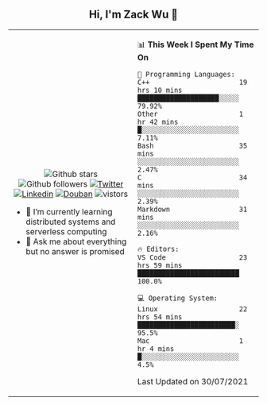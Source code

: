 <h2 align="center"> Hi, I'm Zack Wu 👋 </h2>

<table>
    <tr>
        <td valign="center" width="50%">
            <p align="center">
              <img src="https://img.shields.io/github/stars/keithnull?style=social" alt="Github stars" />
              <img src="https://img.shields.io/github/followers/keithnull?style=social" alt="Github followers" />
              <a href="https://twitter.com/_zackwu"><img src="https://img.shields.io/badge/@__zackwu-1DA1F2?style=flat&logo=Twitter&logoColor=white" alt="Twitter"/></a>
              <a href="https://www.linkedin.com/in/wuzhengke/?locale=en_US"><img src="https://img.shields.io/badge/@wuzhengke-0073b1?style=flat&logo=LinkedIn&logoColor=white" alt="Linkedin" /></a>
              <a href="https://www.douban.com/people/keith1"><img src="https://img.shields.io/badge/@keith1-007722?style=flat&logo=Douban&logoColor=white" alt="Douban" /></a>
              <img src="https://visitor-badge.glitch.me/badge?page_id=keithnull" alt="vistors" />
            </p>
            <ul>
                <li>🌱 I’m currently learning distributed systems and serverless computing</li>
                <li>💬 Ask me about everything but no answer is promised</li>
            </ul>
        </td>
       <td valign="top" width="50%">
    
<!--START_SECTION:waka-->
📊 **This Week I Spent My Time On** 

```text
💬 Programming Languages: 
C++                      19 hrs 10 mins      ████████████████████░░░░░   79.92% 
Other                    1 hr 42 mins        █░░░░░░░░░░░░░░░░░░░░░░░░   7.11% 
Bash                     35 mins             ░░░░░░░░░░░░░░░░░░░░░░░░░   2.47% 
C                        34 mins             ░░░░░░░░░░░░░░░░░░░░░░░░░   2.39% 
Markdown                 31 mins             ░░░░░░░░░░░░░░░░░░░░░░░░░   2.16%

🔥 Editors: 
VS Code                  23 hrs 59 mins      █████████████████████████   100.0%

💻 Operating System: 
Linux                    22 hrs 54 mins      ████████████████████████░   95.5% 
Mac                      1 hr 4 mins         █░░░░░░░░░░░░░░░░░░░░░░░░   4.5%

```


 Last Updated on 30/07/2021
<!--END_SECTION:waka-->
</td></tr>
</table>


